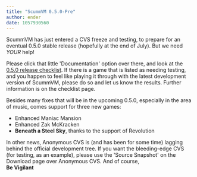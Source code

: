 ```yaml
---
title: "ScummVM 0.5.0-Pre"
author: ender
date: 1057930560
---
```


ScummVM has just entered a CVS freeze and testing, to prepare for an eventual 0.5.0 stable release (hopefully at the end of July). But we need *YOUR* help!

Please click that little 'Documentation' option over there, and look at the [0.5.0 release checklist](http://www.scummvm.org/documentation.php?view=release). If there is a game that is listed as needing testing, and you happen to feel like playing it through with the latest development version of ScummVM, please do so and let us know the results. Further information is on the checklist page.

Besides many fixes that will be in the upcoming 0.5.0, especially in the area of music, comes support for three new games:

*   Enhanced Maniac Mansion
*   Enhanced Zak McKracken
*   **Beneath a Steel Sky**, thanks to the support of Revolution

In other news, Anonymous CVS is (and has been for some time) lagging behind the official development tree. If you want the bleeding-edge CVS (for testing, as an example), please use the 'Source Snapshot' on the Download page over Anonymous CVS. And of course,  
**Be Vigilant**
